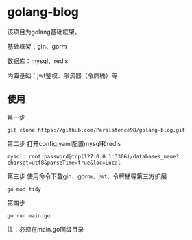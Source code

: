 # golang-blog
该项目为golang基础框架。

基础框架：gin、gorm

数据库：mysql、redis

内置基础：jwt鉴权、限流器（令牌桶）等


## 使用
第一步 
```
git clone https://github.com/Persistence98/golang-blog.git
```
第二步
打开config.yaml配置mysql和redis
```
mysql: root:password@tcp(127.0.0.1:3306)/databases_name?charset=utf8&parseTime=true&loc=Local
```
第三步
使用命令下载gin、gorm、jwt、令牌桶等第三方扩展
```
go mod tidy
```
第四步
```
go run main.go
```
注：必须在main.go同级目录

